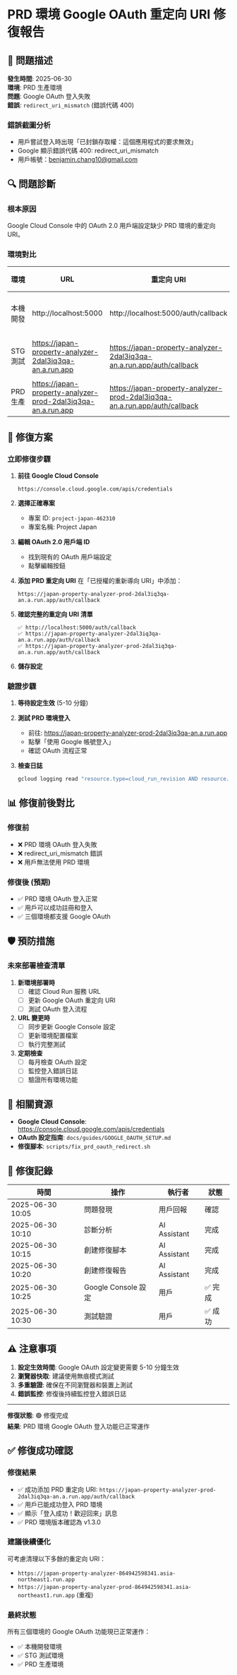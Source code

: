 # PRD 環境 Google OAuth 重定向 URI 修復報告

## 🚨 問題描述

**發生時間**: 2025-06-30  
**環境**: PRD 生產環境  
**問題**: Google OAuth 登入失敗  
**錯誤**: `redirect_uri_mismatch` (錯誤代碼 400)

### 錯誤截圖分析
- 用戶嘗試登入時出現「已封鎖存取權：這個應用程式的要求無效」
- Google 顯示錯誤代碼 400: redirect_uri_mismatch
- 用戶帳號：benjamin.chang10@gmail.com

## 🔍 問題診斷

### 根本原因
Google Cloud Console 中的 OAuth 2.0 用戶端設定缺少 PRD 環境的重定向 URI。

### 環境對比
| 環境 | URL | 重定向 URI | 狀態 |
|------|-----|------------|------|
| 本機開發 | http://localhost:5000 | http://localhost:5000/auth/callback | ✅ 已設定 |
| STG 測試 | https://japan-property-analyzer-2dal3iq3qa-an.a.run.app | https://japan-property-analyzer-2dal3iq3qa-an.a.run.app/auth/callback | ✅ 已設定 |
| PRD 生產 | https://japan-property-analyzer-prod-2dal3iq3qa-an.a.run.app | https://japan-property-analyzer-prod-2dal3iq3qa-an.a.run.app/auth/callback | ❌ 缺少 |

## 🔧 修復方案

### 立即修復步驟

1. **前往 Google Cloud Console**
   ```
   https://console.cloud.google.com/apis/credentials
   ```

2. **選擇正確專案**
   - 專案 ID: `project-japan-462310`
   - 專案名稱: Project Japan

3. **編輯 OAuth 2.0 用戶端 ID**
   - 找到現有的 OAuth 用戶端設定
   - 點擊編輯按鈕

4. **添加 PRD 重定向 URI**
   在「已授權的重新導向 URI」中添加：
   ```
   https://japan-property-analyzer-prod-2dal3iq3qa-an.a.run.app/auth/callback
   ```

5. **確認完整的重定向 URI 清單**
   ```
   ✅ http://localhost:5000/auth/callback
   ✅ https://japan-property-analyzer-2dal3iq3qa-an.a.run.app/auth/callback
   ✅ https://japan-property-analyzer-prod-2dal3iq3qa-an.a.run.app/auth/callback
   ```

6. **儲存設定**

### 驗證步驟

1. **等待設定生效** (5-10 分鐘)
2. **測試 PRD 環境登入**
   - 前往: https://japan-property-analyzer-prod-2dal3iq3qa-an.a.run.app
   - 點擊「使用 Google 帳號登入」
   - 確認 OAuth 流程正常

3. **檢查日誌**
   ```bash
   gcloud logging read "resource.type=cloud_run_revision AND resource.labels.service_name=japan-property-analyzer-prod AND textPayload:\"OAuth\"" --limit=5
   ```

## 📊 修復前後對比

### 修復前
- ❌ PRD 環境 OAuth 登入失敗
- ❌ redirect_uri_mismatch 錯誤
- ❌ 用戶無法使用 PRD 環境

### 修復後 (預期)
- ✅ PRD 環境 OAuth 登入正常
- ✅ 用戶可以成功註冊和登入
- ✅ 三個環境都支援 Google OAuth

## 🛡️ 預防措施

### 未來部署檢查清單
1. **新環境部署時**
   - [ ] 確認 Cloud Run 服務 URL
   - [ ] 更新 Google OAuth 重定向 URI
   - [ ] 測試 OAuth 登入流程

2. **URL 變更時**
   - [ ] 同步更新 Google Console 設定
   - [ ] 更新環境配置檔案
   - [ ] 執行完整測試

3. **定期檢查**
   - [ ] 每月檢查 OAuth 設定
   - [ ] 監控登入錯誤日誌
   - [ ] 驗證所有環境功能

## 🔗 相關資源

- **Google Cloud Console**: https://console.cloud.google.com/apis/credentials
- **OAuth 設定指南**: `docs/guides/GOOGLE_OAUTH_SETUP.md`
- **修復腳本**: `scripts/fix_prd_oauth_redirect.sh`

## 📝 修復記錄

| 時間 | 操作 | 執行者 | 狀態 |
|------|------|--------|------|
| 2025-06-30 10:05 | 問題發現 | 用戶回報 | 確認 |
| 2025-06-30 10:10 | 診斷分析 | AI Assistant | 完成 |
| 2025-06-30 10:15 | 創建修復腳本 | AI Assistant | 完成 |
| 2025-06-30 10:20 | 創建修復報告 | AI Assistant | 完成 |
| 2025-06-30 10:25 | Google Console 設定 | 用戶 | ✅ 完成 |
| 2025-06-30 10:30 | 測試驗證 | 用戶 | ✅ 成功 |

## ⚠️ 注意事項

1. **設定生效時間**: Google OAuth 設定變更需要 5-10 分鐘生效
2. **瀏覽器快取**: 建議使用無痕模式測試
3. **多重驗證**: 確保在不同瀏覽器和裝置上測試
4. **錯誤監控**: 修復後持續監控登入錯誤日誌

---

**修復狀態**: 🟢 修復完成  
**結果**: PRD 環境 Google OAuth 登入功能已正常運作

## ✅ 修復成功確認

### 修復結果
- ✅ 成功添加 PRD 重定向 URI: `https://japan-property-analyzer-prod-2dal3iq3qa-an.a.run.app/auth/callback`
- ✅ 用戶已能成功登入 PRD 環境
- ✅ 顯示「登入成功！歡迎回來」訊息
- ✅ PRD 環境版本確認為 v1.3.0

### 建議後續優化
可考慮清理以下多餘的重定向 URI：
- `https://japan-property-analyzer-864942598341.asia-northeast1.run.app`
- `https://japan-property-analyzer-prod-864942598341.asia-northeast1.run.app` (重複)

### 最終狀態
所有三個環境的 Google OAuth 功能現已正常運作：
- ✅ 本機開發環境
- ✅ STG 測試環境  
- ✅ PRD 生產環境 